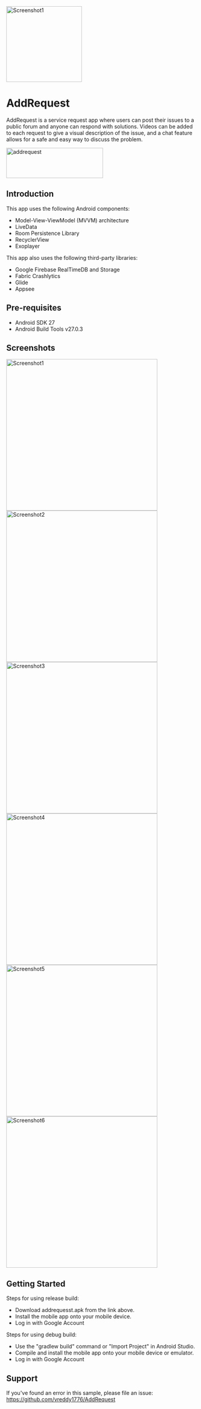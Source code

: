 <img src="https://www.dropbox.com/s/cf7t1te16o7x4u2/Banner.jpg?raw=1" height="200" alt="Screenshot1"/>


AddRequest
===================================

AddRequest is a service request app where users can post their issues to a public forum and anyone can respond with solutions.  Videos can be added to each request to give a visual description of the issue, and a chat feature allows for a safe and easy way to discuss the problem.

<a href="https://www.dropbox.com/s/bucc2ve7tyzeqwc/addrequest.apk?raw=1">
  <img src="https://www.dropbox.com/s/pep0jk2x5h5i18y/google-play-store.jpg?raw=1" alt="addrequest" width="256" height="80"">
</a>


Introduction
------------

This app uses the following Android components:
* Model-View-ViewModel (MVVM) architecture
* LiveData
* Room Persistence Library
* RecyclerView
* Exoplayer

This app also uses the following third-party libraries:
* Google Firebase RealTimeDB and Storage
* Fabric Crashlytics
* Glide
* Appsee


Pre-requisites
--------------

- Android SDK 27
- Android Build Tools v27.0.3


Screenshots
-------------

<img src="https://www.dropbox.com/s/726ja8wtuc009bz/Screenshot_20180731-133656_AddRequest.jpg?raw=1" height="400" alt="Screenshot1"/> <img src="https://www.dropbox.com/s/teiidudipbwse7x/Screenshot_20180731-133648_AddRequest.jpg?raw=1" height="400" alt="Screenshot2"/> <img src="https://www.dropbox.com/s/49488uz3cmcblb7/Screenshot_20180731-133618_AddRequest.jpg?raw=1" height="400" alt="Screenshot3"/> <img src="https://www.dropbox.com/s/d9nvunkp1jwuo1h/Screenshot_20180731-152309_AddRequest.jpg?raw=1" height="400" alt="Screenshot4"/> <img src="https://www.dropbox.com/s/ti3xcei0zsylf28/Screenshot_20180731-132639_AddRequest.jpg?raw=1" height="400" alt="Screenshot5"/> <img src="https://www.dropbox.com/s/jvniakl4ijwvjk5/Screenshot_20180731-133856_AddRequest.jpg?raw=1" height="400" alt="Screenshot6"/>


Getting Started
---------------

Steps for using release build:
* Download addrequesst.apk from the link above.
* Install the mobile app onto your mobile device.
* Log in with Google Account

Steps for using debug build:
* Use the "gradlew build" command or "Import Project" in Android Studio.
* Compile and install the mobile app onto your mobile device or emulator.
* Log in with Google Account


Support
-------

If you've found an error in this sample, please file an issue:
https://github.com/vreddy1776/AddRequest
